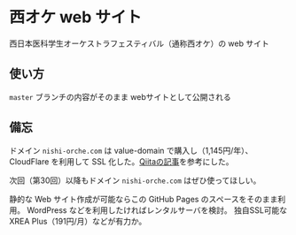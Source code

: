 # 西オケ web サイト
西日本医科学生オーケストラフェスティバル（通称西オケ）の web サイト

## 使い方
`master` ブランチの内容がそのまま webサイトとして公開される

## 備忘
ドメイン `nishi-orche.com` は value-domain で購入し（1,145円/年）、CloudFlare を利用して SSL 化した。[Qiitaの記事](https://qiita.com/noraworld/items/89dd85a434a7b759e00c)を参考にした。

次回（第30回）以降もドメイン `nishi-orche.com` はぜひ使ってほしい。

静的な Web サイト作成が可能ならこの GitHub Pages のスペースをそのまま利用。
WordPress などを利用したければレンタルサーバを検討。
独自SSL可能なXREA Plus（191円/月）などが有力か。
